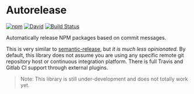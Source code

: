# Autorelease

[![npm](https://img.shields.io/npm/v/autorelease.svg)](https://www.npmjs.com/package/autorelease) [![David](https://img.shields.io/david/tyler-johnson/autorelease.svg)](https://david-dm.org/tyler-johnson/autorelease) [![Build Status](https://travis-ci.org/tyler-johnson/autorelease.svg?branch=master)](https://travis-ci.org/tyler-johnson/autorelease)

Automatically release NPM packages based on commit messages.

This is very similar to [semantic-release](http://ghub.io/semantic-release), but *it is much less opinionated*. By default, this library does not assume you are using any specific remote git repository host or continuous integration platform. There is full Travis and Gitlab CI support through external plugins.

> Note: This library is still under-development and does not totally work yet.
